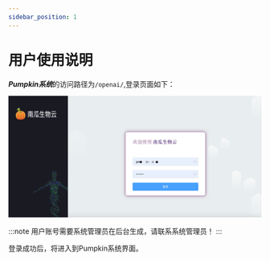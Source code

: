 ```yaml
---
sidebar_position: 1
---
```


# 用户使用说明

***Pumpkin系统***的访问路径为`/openai/`,登录页面如下：

![intro-openai-login](./image/intro-login.png)

:::note
用户账号需要系统管理员在后台生成，请联系系统管理员！
:::

登录成功后，将进入到Pumpkin系统界面。
